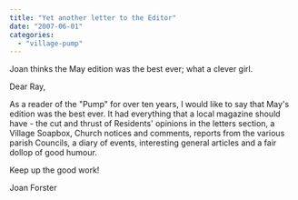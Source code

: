 ```yaml
---
title: "Yet another letter to the Editor"
date: "2007-06-01"
categories: 
  - "village-pump"
---
```


Joan thinks the May edition was the best ever; what a clever girl.

Dear Ray,

As a reader of the "Pump" for over ten years, I would like to say that May's edition was the best ever. It had everything that a local magazine should have - the cut and thrust of Residents' opinions in the letters section, a Village Soapbox, Church notices and comments, reports from the various parish Councils, a diary of events, interesting general articles and a fair dollop of good humour.

Keep up the good work!

Joan Forster
